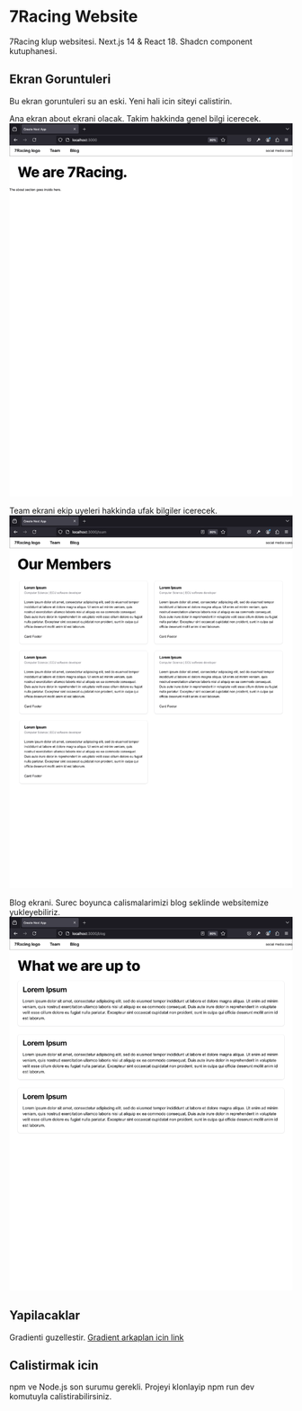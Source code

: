 # 7Racing Website

7Racing klup websitesi. Next.js 14 & React 18. Shadcn component kutuphanesi.

## Ekran Goruntuleri

Bu ekran goruntuleri su an eski. Yeni hali icin siteyi calistirin.

Ana ekran about ekrani olacak. Takim hakkinda genel bilgi icerecek.
![Ana ekran](screenshots/home.png)

Team ekrani ekip uyeleri hakkinda ufak bilgiler icerecek.
![Team ekrani](screenshots/team.png)

Blog ekrani. Surec boyunca calismalarimizi blog seklinde websitemize yukleyebiliriz.
![Blog ekrani](screenshots/blog.png)

## Yapilacaklar

Gradienti guzellestir.
[Gradient arkaplan icin link](https://bg.ibelick.com)

## Calistirmak icin

npm ve Node.js son surumu gerekli. Projeyi klonlayip npm run dev komutuyla calistirabilirsiniz.
